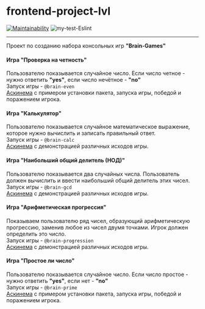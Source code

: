 # frontend-project-lvl
[![Maintainability](https://api.codeclimate.com/v1/badges/a9255ac16423ecf29bd4/maintainability)](https://codeclimate.com/github/gloomysergei/frontend-project-lvl1/maintainability)
![my-test-Eslint](https://github.com/gloomysergei/frontend-project-lvl1/workflows/my-test-Eslint/badge.svg)
* * *
Проект по созданию набора консольных игр **"Brain-Games"**

#### **Игра "Проверка на четность"**
Пользователю показывается случайное число. Если число четное - нужно ответить **"yes"**, если число нечётное - **"no"**   
Запуск игры - `@brain-even`   
[Аскинема](https://asciinema.org/a/cI3Tmb0r8nmMcWP7or1jaueGR) с примером установки пакета, запуска игры, победой и поражением игрока. 

#### **Игра "Калькулятор"**
Пользователю показывается случайное математическое выражение, которое нужно вычислить и записать правильный ответ.  
Запуск игры - `@brain-calc`  
[Аскинема](https://asciinema.org/a/h3meAYyxfcHTKJ5skTGvSQE5U) с демонстрацией различных исходов игры. 

#### **Игра "Наибольший общий делитель (НОД)"**   
Пользователю показывается два случайных числа. Пользователь должен вычислить и ввести наибольший общий делитель этих чисел.
Запуск игры - `@brain-gcd`  
[Аскинема](https://asciinema.org/a/OjS6A46V5QKxO2EXYqne1dx51) с демонстрацией различных исходов игры. 

#### **Игра "Арифметическая прогрессия"**  
Показываем пользователю  ряд чисел, образующий арифметическую прогрессию, заменив любое из чисел двумя точками. Игрок должен определить это число.   
Запуск игры - `@brain-progression`  
[Аскинема](https://asciinema.org/a/N7qtJT8fV2DAVDMwtH6y1hDRe) с демонстрацией различных исходов игры. 

#### **Игра "Простое ли число"**   
Пользователю показывается случайное число. Если число простое - нужно ответить **"yes"**, если нет - **"no"**   
Запуск игры - `@brain-prime`   
[Аскинема](https://asciinema.org/a/9mflQQWaYkHSdNgB1vvilTFNg) с примером установки пакета, запуска игры, победой и поражением игрока.   